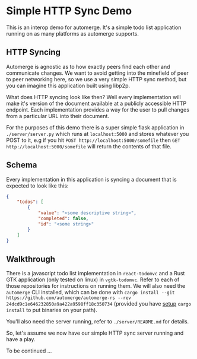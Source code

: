 # Simple HTTP Sync Demo

This is an interop demo for automerge. It's a simple todo list application running on as many platforms as automerge supports.

## HTTP Syncing

Automerge is agnostic as to how exactly peers find each other and communicate changes. We want to avoid getting into the minefield of peer to peer networking here, so we use a very simple HTTP sync method, but you can imagine this application built using libp2p.

What does HTTP syncing look like then? Well every implementation will make it's version of the document available at a publicly accessible HTTP endpoint. Each implementation provides a way for the user to pull changes from a particular URL into their document.

For the purposes of this demo there is a super simple flask application in `./server/server.py` which runs at `localhost:5000` and stores whatever you POST to it, e.g if you hit `POST http://localhost:5000/somefile` then `GET http://localhost:5000/somefile` will return the contents of that file.

## Schema

Every implementation in this application is syncing a document that is expected to look like this:

```json
{
    "todos": [
        {
            "value": "<some descriptive string>",
            "completed": false,
            "id": "<some string>"
        }
    ]
}
```

## Walkthrough

There is a javascript todo list implementation in `react-todomvc` and a Rust GTK application (only tested on linux) in `vgtk-todomvc`. Refer to each of those repositories for instructions on running them. We will also need the `automerge` CLI installed, which can be done with `cargo install --git https://github.com/automerge/automerge-rs --rev 24dcd9c1e646232850a9a422a9598ff18c350734` (provided you have [setup](https://doc.rust-lang.org/book/ch14-04-installing-binaries.html) `cargo install` to put binaries on your path).

You'll also need the server running, refer to `./server/README.md` for details.

So, let's assume we now have our simple HTTP sync server running and have a play.

To be continued ...

